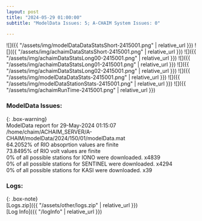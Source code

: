 ```yaml
---
layout: post
title: "2024-05-29 01:00:00"
subtitle: "ModelData Issues: 5; A-CHAIM System Issues: 0"

---
```


![]({{ "/assets/img/modelDataDataStatsShort-2415001.png" | relative_url }})
![]({{ "/assets/img/achaimDataStatsShort-2415001.png" | relative_url }})
![]({{ "/assets/img/achaimDataStatsLong00-2415001.png" | relative_url }})
![]({{ "/assets/img/achaimDataStatsLong01-2415001.png" | relative_url }})
![]({{ "/assets/img/achaimDataStatsLong02-2415001.png" | relative_url }})
![]({{ "/assets/img/modelDataDataStats-2415001.png" | relative_url }})
![]({{ "/assets/img/modelDataStationStats-2415001.png" | relative_url }})
![]({{ "/assets/img/achaimRunTime-2415001.png" | relative_url }})


### ModelData Issues:  
  
{: .box-warning}  
 ModelData report for 29-May-2024 01:15:07   
 /home/chaim/ACHAIM_SERVER/A-CHAIM/modelData/2024/150/01/modelData.mat   
 64.2052% of RIO absoprtion values are finite   
 73.8495% of RIO volt values are finite   
 0% of all possible stations for IONO were downloaded. x4839   
 0% of all possible stations for SENTINEL were downloaded. x4294   
 0% of all possible stations for KASI were downloaded. x39   
  


### Logs:  
  
{: .box-note}  
[Logs.zip]({{ "/assets/other/logs.zip" | relative_url }})  
[Log Info]({{ "/logInfo" | relative_url }})  
